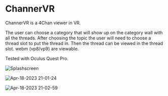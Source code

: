 # ChannerVR
ChannerVR is a 4Chan viewer in VR.

The user can choose a category that will show up on the category wall with all the threads.
After choosing the topic the user will need to choose a thread slot to put the thread in. 
Then the thread can be viewed in the thread slot.
webm (vp8/vp9) are viewable.

Tested with Oculus Quest Pro.

![Splashscreen](https://user-images.githubusercontent.com/8019837/232946621-3fc48252-3105-4705-b9a5-63a83801374d.png)

![Apr-18-2023 21-01-24](https://user-images.githubusercontent.com/8019837/232939392-d784cb52-f15c-4fde-a041-1923c1d47915.gif)

![Apr-18-2023 21-02-59](https://user-images.githubusercontent.com/8019837/232939714-6f0e993e-35a2-4e65-8da5-1200a73252c0.gif)
